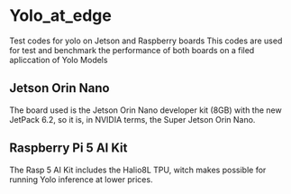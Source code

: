 # Yolo_at_edge
Test codes for yolo on Jetson and Raspberry boards
This codes are used for test and benchmark the performance of both boards on a filed apliccation of Yolo Models
## Jetson Orin Nano
The board used is the Jetson Orin Nano developer kit (8GB) with the new JetPack 6.2, so it is, in NVIDIA terms, the Super Jetson Orin Nano.

## Raspberry Pi 5 AI Kit
The Rasp 5 AI Kit includes the Halio8L TPU, witch makes possible for running Yolo inference at lower prices.

